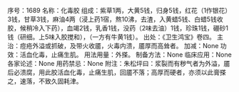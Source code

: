 序号：1689
名称：化毒胶
组成：紫草1两，大黄5钱，归身5钱，红花（1作银花）3钱，甘草3钱，麻油4两（浸上药1宿，熬10沸，去渣，入黄蜡5钱、白蜡5钱收胶，候稍冷入下药），血竭2钱，乳香1钱，没药（2味去油）1钱，珍珠1钱，硼砂1钱（研细。上5味入胶搅和），（一方有牛黄1钱）。
出处：《卫生鸿宝》卷四。
主治：痘疮外溢或抓破，及带火收靥，火毒内溃，靥厚而高耸者。
加减：None
功效：活血化毒，止痛生肌。
用法用量：外搽。
制备方法：None
临床应用：None
各家论述：None
用药禁忌：None
附注：朱松坪曰：浆裂而有秽气者为外溢，靥后必溃腐，用此胶活血化毒，止痛生肌，回靥不落；高厚而硬者，亦须以此膏搽之，速落，不致久固耗津。
